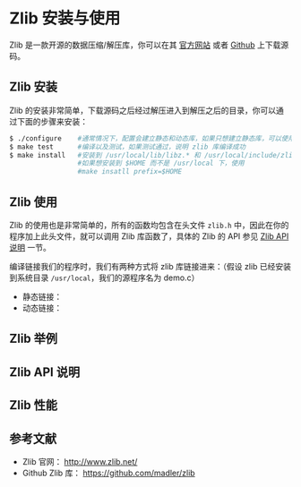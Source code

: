 # Zlib 安装与使用

Zlib 是一款开源的数据压缩/解压库，你可以在其 [官方网站](http://www.zlib.net/) 或者 [Github](https://github.com/madler/zlib) 上下载源码。


## Zlib 安装

Zlib 的安装非常简单，下载源码之后经过解压进入到解压之后的目录，你可以通过下面的步骤来安装：

``` bash
$ ./configure    #通常情况下，配置会建立静态和动态库，如果只想建立静态库，可以使用 ./configure --static
$ make test      #编译以及测试，如果测试通过，说明 zlib 库编译成功
$ make install   #安装到 /usr/local/lib/libz.* 和 /usr/local/include/zlib.h 
                 #如果想安装到 $HOME 而不是 /usr/local 下，使用
                 #make insatll prefix=$HOME
```


## Zlib 使用

Zlib 的使用也是非常简单的，所有的函数均包含在头文件 `zlib.h` 中，因此在你的程序加上此头文件，就可以调用 Zlib 库函数了，具体的 Zlib 的 API 参见 [Zlib API 说明]() 一节。

编译链接我们的程序时，我们有两种方式将 zlib 库链接进来：（假设 zlib 已经安装到系统目录 `/usr/local`，我们的源程序名为 demo.c）

* 静态链接：
* 动态链接：


## Zlib 举例



## Zlib API 说明




## Zlib 性能



## 参考文献

* Zlib 官网： http://www.zlib.net/
* Github Zlib 库： https://github.com/madler/zlib
